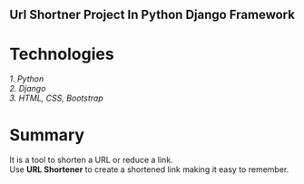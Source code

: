 ## Url Shortner Project In Python Django Framework

# Technologies
<i>
1. Python <br/>
2. Django <br/>
3. HTML, CSS, Bootstrap <br/>
</i>

# Summary

It is a tool to shorten a URL or reduce a link.<br>
Use <b>URL Shortener</b> to create a shortened link making it easy to remember.